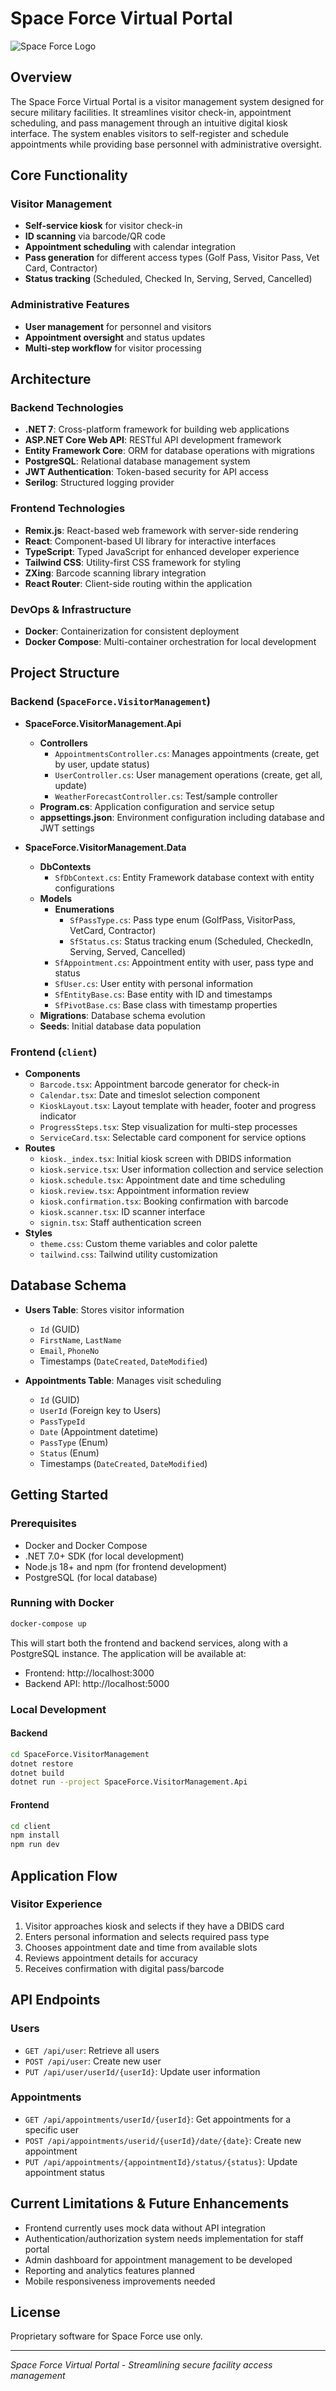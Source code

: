 # Space Force Virtual Portal

![Space Force Logo](client/public/logo-dark.png)

## Overview
The Space Force Virtual Portal is a visitor management system designed for secure military facilities. It streamlines visitor check-in, appointment scheduling, and pass management through an intuitive digital kiosk interface. The system enables visitors to self-register and schedule appointments while providing base personnel with administrative oversight.

## Core Functionality

### Visitor Management
- **Self-service kiosk** for visitor check-in
- **ID scanning** via barcode/QR code
- **Appointment scheduling** with calendar integration
- **Pass generation** for different access types (Golf Pass, Visitor Pass, Vet Card, Contractor)
- **Status tracking** (Scheduled, Checked In, Serving, Served, Cancelled)

### Administrative Features
- **User management** for personnel and visitors
- **Appointment oversight** and status updates
- **Multi-step workflow** for visitor processing

## Architecture

### Backend Technologies
- **.NET 7**: Cross-platform framework for building web applications
- **ASP.NET Core Web API**: RESTful API development framework
- **Entity Framework Core**: ORM for database operations with migrations
- **PostgreSQL**: Relational database management system
- **JWT Authentication**: Token-based security for API access
- **Serilog**: Structured logging provider

### Frontend Technologies
- **Remix.js**: React-based web framework with server-side rendering
- **React**: Component-based UI library for interactive interfaces
- **TypeScript**: Typed JavaScript for enhanced developer experience
- **Tailwind CSS**: Utility-first CSS framework for styling
- **ZXing**: Barcode scanning library integration
- **React Router**: Client-side routing within the application

### DevOps & Infrastructure
- **Docker**: Containerization for consistent deployment
- **Docker Compose**: Multi-container orchestration for local development

## Project Structure

### Backend (`SpaceForce.VisitorManagement`)
- **SpaceForce.VisitorManagement.Api**
  - **Controllers**
    - `AppointmentsController.cs`: Manages appointments (create, get by user, update status)
    - `UserController.cs`: User management operations (create, get all, update)
    - `WeatherForecastController.cs`: Test/sample controller
  - **Program.cs**: Application configuration and service setup
  - **appsettings.json**: Environment configuration including database and JWT settings
  
- **SpaceForce.VisitorManagement.Data**
  - **DbContexts**
    - `SfDbContext.cs`: Entity Framework database context with entity configurations
  - **Models**
    - **Enumerations**
      - `SfPassType.cs`: Pass type enum (GolfPass, VisitorPass, VetCard, Contractor)
      - `SfStatus.cs`: Status tracking enum (Scheduled, CheckedIn, Serving, Served, Cancelled)
    - `SfAppointment.cs`: Appointment entity with user, pass type and status
    - `SfUser.cs`: User entity with personal information
    - `SfEntityBase.cs`: Base entity with ID and timestamps
    - `SfPivotBase.cs`: Base class with timestamp properties
  - **Migrations**: Database schema evolution
  - **Seeds**: Initial database data population

### Frontend (`client`)
- **Components**
  - `Barcode.tsx`: Appointment barcode generator for check-in
  - `Calendar.tsx`: Date and timeslot selection component
  - `KioskLayout.tsx`: Layout template with header, footer and progress indicator
  - `ProgressSteps.tsx`: Step visualization for multi-step processes
  - `ServiceCard.tsx`: Selectable card component for service options
- **Routes**
  - `kiosk._index.tsx`: Initial kiosk screen with DBIDS information
  - `kiosk.service.tsx`: User information collection and service selection
  - `kiosk.schedule.tsx`: Appointment date and time scheduling
  - `kiosk.review.tsx`: Appointment information review
  - `kiosk.confirmation.tsx`: Booking confirmation with barcode
  - `kiosk.scanner.tsx`: ID scanner interface
  - `signin.tsx`: Staff authentication screen
- **Styles**
  - `theme.css`: Custom theme variables and color palette
  - `tailwind.css`: Tailwind utility customization

## Database Schema
- **Users Table**: Stores visitor information
  - `Id` (GUID)
  - `FirstName`, `LastName`
  - `Email`, `PhoneNo`
  - Timestamps (`DateCreated`, `DateModified`)
  
- **Appointments Table**: Manages visit scheduling
  - `Id` (GUID)
  - `UserId` (Foreign key to Users)
  - `PassTypeId`
  - `Date` (Appointment datetime)
  - `PassType` (Enum)
  - `Status` (Enum)
  - Timestamps (`DateCreated`, `DateModified`)

## Getting Started

### Prerequisites
- Docker and Docker Compose
- .NET 7.0+ SDK (for local development)
- Node.js 18+ and npm (for frontend development)
- PostgreSQL (for local database)

### Running with Docker
```bash
docker-compose up
```

This will start both the frontend and backend services, along with a PostgreSQL instance. The application will be available at:
- Frontend: http://localhost:3000
- Backend API: http://localhost:5000

### Local Development

#### Backend
```bash
cd SpaceForce.VisitorManagement
dotnet restore
dotnet build
dotnet run --project SpaceForce.VisitorManagement.Api
```

#### Frontend
```bash
cd client
npm install
npm run dev
```

## Application Flow

### Visitor Experience
1. Visitor approaches kiosk and selects if they have a DBIDS card
2. Enters personal information and selects required pass type
3. Chooses appointment date and time from available slots
4. Reviews appointment details for accuracy
5. Receives confirmation with digital pass/barcode

## API Endpoints

### Users
- `GET /api/user`: Retrieve all users
- `POST /api/user`: Create new user
- `PUT /api/user/userId/{userId}`: Update user information

### Appointments
- `GET /api/appointments/userId/{userId}`: Get appointments for a specific user
- `POST /api/appointments/userid/{userId}/date/{date}`: Create new appointment
- `PUT /api/appointments/{appointmentId}/status/{status}`: Update appointment status

## Current Limitations & Future Enhancements
- Frontend currently uses mock data without API integration
- Authentication/authorization system needs implementation for staff portal
- Admin dashboard for appointment management to be developed
- Reporting and analytics features planned
- Mobile responsiveness improvements needed

## License
Proprietary software for Space Force use only.

---

*Space Force Virtual Portal - Streamlining secure facility access management*